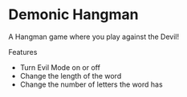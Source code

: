 # Demonic Hangman
A Hangman game where you play against the Devil!

Features
- Turn Evil Mode on or off
- Change the length of the word
- Change the number of letters the word has



